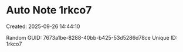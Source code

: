 ﻿# Auto Note 1rkco7
Created: 2025-09-26 14:44:10

Random GUID: 7673a1be-8288-40bb-b425-53d5286d78ce
Unique ID: 1rkco7
